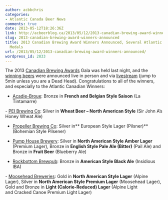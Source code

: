 ```yaml
---
author: acbbchris
categories:
- Atlantic Canada Beer News
comments: true
date: 2013-05-12T18:26:36Z
link: http://acbeerblog.ca/2013/05/12/2013-canadian-brewing-award-winners-announced/
slug: 2013-canadian-brewing-award-winners-announced
title: 2013 Canadian Brewing Award Winners Announced, Several Atlantic Breweries Win
  Medals
url: /2013/05/12/2013-canadian-brewing-award-winners-announced/
wordpress_id: 2833
---
```


The 2013 [Canadian Brewing Awards](http://www.canadianbrewingawards.com/) Gala was held last night, and the [winning beers](http://www.canadianbrewingawards.com/winners/years/2013/) were announced live in person and via [livestream](http://new.livestream.com/accounts/2211032/events/2093784) (jump to 5min unless you are a Dead Head). Congratulations to all of the winners, and especially to the Atlantic Canadian Winners:

- [Acadie-Broue](https://www.facebook.com/pages/Acadie-Broue/176759632361301): Bronze in **French and Belgian Style Saison** (La Tintamarre)

- [PEI Brewing Co](http://www.peibrewingcompany.com/home.html): Silver in **Wheat Beer – North American Style** (Sir John A’s Honey Wheat Ale)

- [Propeller Brewing Co](http://drinkpropeller.ca/): Silver in** European Style Lager (Pilsner)** (Bohemian Style Pilsener)

- [Pump House Brewery](http://www.pumphousebrewery.ca/): Silver in **North American Style Amber Lager** (Premium Lager), Bronze in **English Style Pale Ale (Bitter)** (Pail Ale) and Bronze in **Fruit Beer** (Blueberry Ale)

- [Rockbottom Brewpub](http://rockbottombrewpub.ca/): Bronze in **American Style Black Ale** (Insidious IBA)

- [Moosehead Breweries](http://moosehead.ca/home/): Gold in **North American Style Lager** (Alpine Lager), Silver in **North American Style Premium Lager** (Moosehead Lager), Gold and Bronze in **Light (Calorie-Reduced) Lager** (Alpine Light and Cracked Canoe Premium Light Lager)

